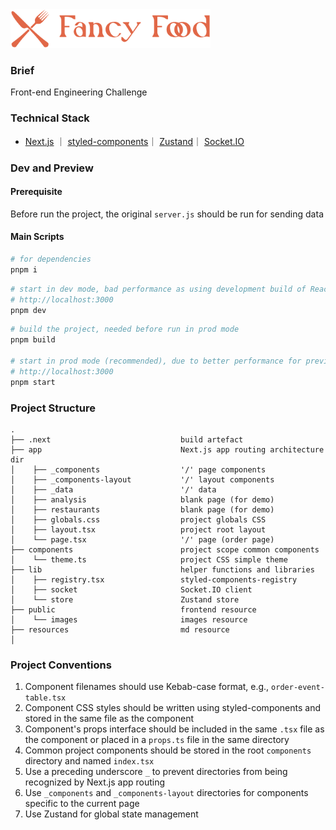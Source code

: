 <img src="resources/logo.png" width="320" />

### Brief

Front-end Engineering Challenge

### Technical Stack

- [Next.js](https://nextjs.org/) ｜ [styled-components](https://styled-components.com/)｜ [Zustand](https://zustand-demo.pmnd.rs/)｜ [Socket.IO](https://socket.io/)

### Dev and Preview

#### Prerequisite

Before run the project, the original `server.js` should be run for sending data

#### Main Scripts

```bash
# for dependencies
pnpm i
```

```bash
# start in dev mode, bad performance as using development build of React
# http://localhost:3000
pnpm dev
```

```bash
# build the project, needed before run in prod mode
pnpm build

# start in prod mode (recommended), due to better performance for preview
# http://localhost:3000
pnpm start
```

### Project Structure

```text
.
├── .next                             build artefact
├── app                               Next.js app routing architecture dir
│    ├── _components                  '/' page components
│    ├── _components-layout           '/' layout components
│    ├── _data                        '/' data
│    ├── analysis                     blank page (for demo)
│    ├── restaurants                  blank page (for demo)
│    ├── globals.css                  project globals CSS
│    ├── layout.tsx                   project root layout
│    └── page.tsx                     '/' page (order page)
├── components                        project scope common components
│    └── theme.ts                     project CSS simple theme
├── lib	                              helper functions and libraries
│    ├── registry.tsx                 styled-components-registry
│    ├── socket                       Socket.IO client
│    └── store                        Zustand store
├── public                            frontend resource
│    └── images                       images resource
├── resources                         md resource
│
```

### Project Conventions

1. Component filenames should use Kebab-case format, e.g., `order-event-table.tsx`
2. Component CSS styles should be written using styled-components and stored in the same file as the component
3. Component's props interface should be included in the same `.tsx` file as the component or placed in a `props.ts` file in the same directory
4. Common project components should be stored in the root `components` directory and named `index.tsx`
5. Use a preceding underscore `_` to prevent directories from being recognized by Next.js app routing
6. Use `_components` and `_components-layout` directories for components specific to the current page
7. Use Zustand for global state management

